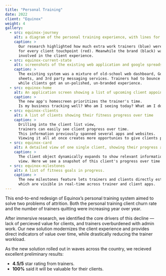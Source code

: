 ```yaml
---
title: "Personal Training"
date: 2022
client: "Equinox"
weight: 4
gallery:
  - src: equinox-journey
    alt: a diagram of the personal training experience, with lines for the client, trainer, and brand
    caption: >
      Our research highlighted how much extra work trainers (blue) were doing
      for every client touchpoint (red). Meanwhile the brand (black) was barely 
      involved in the client experience.
  - src: equinox-current-state
    alt: screenshots of the existing web application and google spreadsheet tools used by trainers
    caption: >
      The existing system was a mixture of old-school web dashboard, Google
      sheets, and 3rd party messaging services. Trainers had to bounce between all three systems, 
      while clients got an un-polished, un-branded experience.
  - src: equinox-home
    alt: An application screen showing a list of upcoming client appointments.
    caption: >
      The new app's homescreen prioritizes the trainer's time. 
      Is my business tracking well? Who am I seeing today? What am I doing with them?
  - src: equinox-clients
    alt: A list of clients showing their fitness progress over time
    caption: >
      Drilling into the client list view,
      trainers can easily see client progress over time. 
      This information previously spanned several apps and websites.
      Viewing it all at once creates more opportunies to give clients positive news.
  - src: equinox-card
    alt: A detailed view of one single client, showing their progress and upcoming appointments
    caption: >
      The client object dynamically expands to show relevant information in each
      view. Here we see a snapshot of this client's progress over time and committment to future sessions.
  - src: equinox-milestones
    alt: A list of fitness goals in progress.
    caption: >
      The new milestones feature lets trainers and clients directly establish measureable goals,
      which are visible in real-time across trainer and client apps.
---
```


This end-to-end redesign of Equinox’s personal training system aimed to solve two problems of attrition. Both the personal training client churn rate and the number of trainers quitting were increasing year over year.

After immersive research, we identified the core drivers of this decline — lack of percieved value for clients, and trainers overburdened with admin work. Our new solution modernizes the client experience and provides direct indicators of value over time, while drastically reducing the trainer workload.

As the new solution rolled out in waves across the country, we recieved excellent preliminary results:

- **4.5/5** star rating from trainers.
- **100%** said it will be valuable for their clients.
